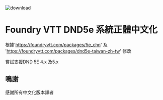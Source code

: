 ![download](https://img.shields.io/github/downloads/hktrpg/foundryVtt_dnd5e_zh-tw/total)

# Foundry VTT DND5e 系統正體中文化

根據'https://foundryvtt.com/packages/5e_chn' 及 'https://foundryvtt.com/packages/dnd5e-taiwan-zh-tw' 修改

嘗試支援DND 5E 4.x 及5.x

## 鳴謝

感謝所有中文化版本譯者
